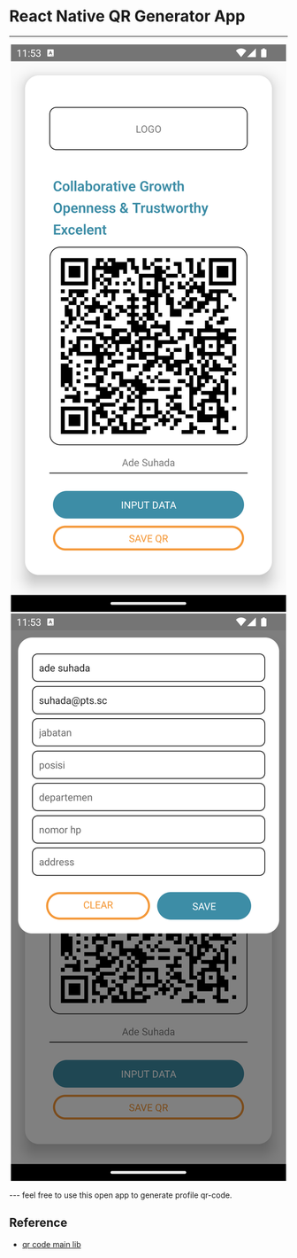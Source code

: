 # React Native QR Generator App

---
<p align="center">
  <img src="./assets/ss-1.png" />
  <img src="./assets/ss-2.png" />
</p>
---
feel free to use this open app to generate profile qr-code.

## Reference
- [qr code main lib](https://github.com/awesomejerry/react-native-qrcode-svg#readme)